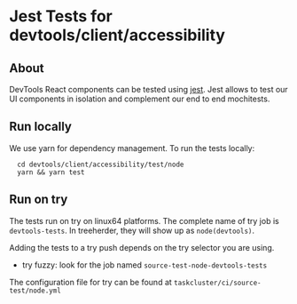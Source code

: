 # Jest Tests for devtools/client/accessibility

## About

DevTools React components can be tested using [jest](https://jestjs.io/). Jest allows to test our UI components in isolation and complement our end to end mochitests.

## Run locally

We use yarn for dependency management. To run the tests locally:
```
  cd devtools/client/accessibility/test/node
  yarn && yarn test
```

## Run on try

The tests run on try on linux64 platforms. The complete name of try job is `devtools-tests`. In treeherder, they will show up as `node(devtools)`.

Adding the tests to a try push depends on the try selector you are using.
- try fuzzy: look for the job named `source-test-node-devtools-tests`

The configuration file for try can be found at `taskcluster/ci/source-test/node.yml`
